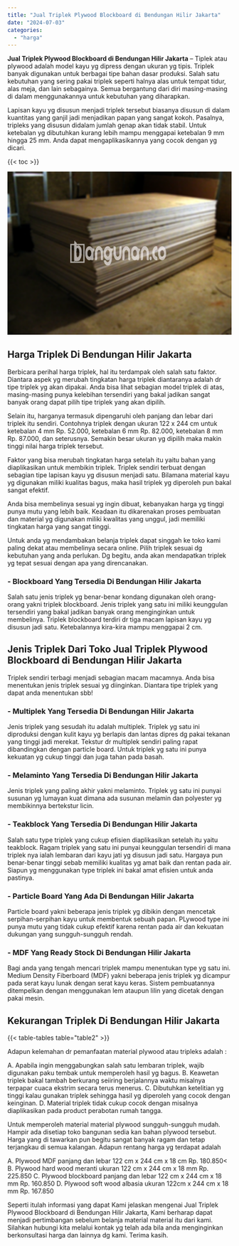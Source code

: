 ```yaml
---
title: "Jual Triplek Plywood Blockboard di Bendungan Hilir Jakarta"
date: "2024-07-03"
categories: 
  - "harga"
---
```


**Jual Triplek Plywood Blockboard di Bendungan Hilir Jakarta** – Tiplek atau plywood adalah model kayu yg dipress dengan ukuran yg tipis. Triplek banyak digunakan untuk berbagai tipe bahan dasar produksi. Salah satu kebutuhan yang sering pakai triplek seperti halnya alas untuk tempat tidur, alas meja, dan lain sebagainya. Semua bergantung dari diri masing-masing di dalam menggunakannya untuk kebutuhan yang diharapkan.

Lapisan kayu yg disusun menjadi triplek tersebut biasanya disusun di dalam kuantitas yang ganjil jadi menjadikan papan yang sangat kokoh. Pasalnya, tripleks yang disusun didalam jumlah genap akan tidak stabil. Untuk ketebalan yg dibutuhkan kurang lebih mampu menggapai ketebalan 9 mm hingga 25 mm. Anda dapat mengaplikasikannya yang cocok dengan yg dicari.

{{< toc >}}

![Jual Triplek Plywood Blockboard di Bendungan Hilir Jakarta](/images/jual-triplek-murah-18.png)

## Harga Triplek Di Bendungan Hilir Jakarta

Berbicara perihal harga triplek, hal itu terdampak oleh salah satu faktor. Diantara aspek yg merubah tingkatan harga triplek diantaranya adalah dr tipe triplek yg akan dipakai. Anda bisa lihat sebagian model triplek di atas, masing-masing punya kelebihan tersendiri yang bakal jadikan sangat banyak orang dapat pilih tipe triplek yang akan dipilih.

Selain itu, harganya termasuk dipengaruhi oleh panjang dan lebar dari triplek itu sendiri. Contohnya triplek dengan ukuran 122 x 244 cm untuk ketebalan 4 mm Rp. 52.000, ketebalan 6 mm Rp. 82.000, ketebalan 8 mm Rp. 87.000, dan seterusnya. Semakin besar ukuran yg dipilih maka makin tinggi nilai harga triplek tersebut.

Faktor yang bisa merubah tingkatan harga setelah itu yaitu bahan yang diaplikasikan untuk membikin triplek. Triplek sendiri terbuat dengan sebagian tipe lapisan kayu yg disusun menjadi satu. Bilamana material kayu yg digunakan miliki kualitas bagus, maka hasil triplek yg diperoleh pun bakal sangat efektif.

Anda bisa membelinya sesuai yg ingin dibuat, kebanyakan harga yg tinggi punya mutu yang lebih baik. Keadaan itu dikarenakan proses pembuatan dan material yg digunakan miliki kwalitas yang unggul, jadi memiliki tingkatan harga yang sangat tinggi.

Untuk anda yg mendambakan belanja triplek dapat singgah ke toko kami paling dekat atau membelinya secara online. Pilih triplek sesuai dg kebutuhan yang anda perlukan. Dg begitu, anda akan mendapatkan triplek yg tepat sesuai dengan apa yang direncanakan.

### \- Blockboard Yang Tersedia Di Bendungan Hilir Jakarta

Salah satu jenis triplek yg benar-benar kondang digunakan oleh orang-orang yakni triplek blockboard. Jenis triplek yang satu ini miliki keunggulan tersendiri yang bakal jadikan banyak orang menginginkan untuk membelinya. Triplek blockboard terdiri dr tiga macam lapisan kayu yg disusun jadi satu. Ketebalannya kira-kira mampu menggapai 2 cm.

## Jenis Triplek Dari Toko Jual Triplek Plywood Blockboard di Bendungan Hilir Jakarta

Triplek sendiri terbagi menjadi sebagian macam macamnya. Anda bisa menentukan jenis triplek sesuai yg diinginkan. Diantara tipe triplek yang dapat anda menentukan sbb!

### \- Multiplek Yang Tersedia Di Bendungan Hilir Jakarta

Jenis triplek yang sesudah itu adalah multiplek. Triplek yg satu ini diproduksi dengan kulit kayu yg berlapis dan lantas dipres dg pakai tekanan yang tinggi jadi merekat. Tekstur dr multiplek sendiri paling rapat dibandingkan dengan particle board. Untuk triplek yg satu ini punya kekuatan yg cukup tinggi dan juga tahan pada basah.

### \- Melaminto Yang Tersedia Di Bendungan Hilir Jakarta

Jenis triplek yang paling akhir yakni melaminto. Triplek yg satu ini punyai susunan yg lumayan kuat dimana ada susunan melamin dan polyester yg membikinnya bertekstur licin.

### \- Teakblock Yang Tersedia Di Bendungan Hilir Jakarta

Salah satu type triplek yang cukup efisien diaplikasikan setelah itu yaitu teakblock. Ragam triplek yang satu ini punyai keunggulan tersendiri di mana triplek nya ialah lembaran dari kayu jati yg disusun jadi satu. Hargaya pun benar-benar tinggi sebab memiliki kualitas yg amat baik dan rentan pada air. Siapun yg menggunakan type triplek ini bakal amat efisien untuk anda pastinya.

### \- Particle Board Yang Ada Di Bendungan Hilir Jakarta

Particle board yakni beberapa jenis triplek yg dibikin dengan mencetak serpihan-serpihan kayu untuk membentuk sebuah papan. PLywood type ini punya mutu yang tidak cukup efektif karena rentan pada air dan kekuatan dukungan yang sungguh-sungguh rendah.

### \- MDF Yang Ready Stock Di Bendungan Hilir Jakarta

Bagi anda yang tengah mencari triplek mampu menentukan type yg satu ini. Medium Density Fiberboard (MDF) yakni beberapa jenis triplek yg dicampur pada serat kayu lunak dengan serat kayu keras. Sistem pembuatannya ditempelkan dengan menggunakan lem ataupun lilin yang dicetak dengan pakai mesin.

## Kekurangan Triplek Di Bendungan Hilir Jakarta

{{< table-tables table="table2" >}}

Adapun kelemahan dr pemanfaatan material plywood atau tripleks adalah :

A. Apabila ingin menggabungkan salah satu lembaran triplek, wajib digunakan paku tembak untuk memperoleh hasil yg bagus. B. Keawetan triplek bakal tambah berkurang seiiring berjalannya waktu misalnya terpapar cuaca ekstrim secara terus menerus. C. Dibutuhkan ketelitian yg tinggi kalau gunakan triplek sehingga hasil yg diperoleh yang cocok dengan keinginan. D. Material triplek tidak cukup cocok dengan misalnya diaplikasikan pada product perabotan rumah tangga.

Untuk memperoleh material material plywood sungguh-sungguh mudah. Hampir ada disetiap toko bangunan sedia kan bahan plywood tersebut. Harga yang di tawarkan pun begitu sangat banyak ragam dan tetap terjangkau di semua kalangan. Adapun rentang harga yg terdapat adalah

A. Plywood MDF panjang dan lebar 122 cm x 244 cm x 18 cm Rp. 180.850< B. Plywood hard wood meranti ukuran 122 cm x 244 cm x 18 mm Rp. 225.850 C. Plywood blockboard panjang dan lebar 122 cm x 244 cm x 18 mm Rp. 160.850 D. Plywood soft wood albasia ukuran 122cm x 244 cm x 18 mm Rp. 167.850

Seperti itulah informasi yang dapat Kami jelaskan mengenai Jual Triplek Plywood Blockboard di Bendungan Hilir Jakarta, Kami berharap dapat menjadi pertimbangan sebelum belanja material material itu dari kami. Silahkan hubungi kita melalui kontak yg telah ada bila anda menginginkan berkonsultasi harga dan lainnya dg kami. Terima kasih.
